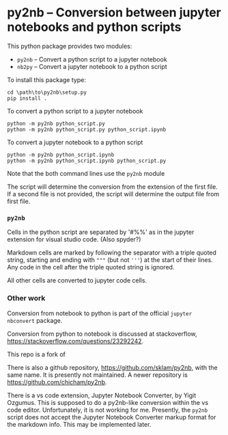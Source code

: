# py2nb – Conversion between jupyter notebooks and python scripts

This python package provides two modules:

* `py2nb` – Convert a python script to a jupyter notebook
* `nb2py` – Convert a jupyter notebook to a python script

To install this package type:
```
cd \path\to\py2nb\setup.py
pip install .
```

To convert a python script to a jupyter notebook
```
python -m py2nb python_script.py
python -m py2nb python_script.py python_script.ipynb
```

To convert a jupyter notebook to a python script 
```
python -m py2nb python_script.ipynb
python -m py2nb python_script.ipynb python_script.py
```

Note that the both command lines use the `py2nb` module


The script will determine the conversion from the extension of the first file.
If a second file is not provided, the script will determine the output file from first file.

### `py2nb`

Cells in the python script are separated by '#%%' as in the
jupyter extension for visual studio code. (Also spyder?)

Markdown cells are marked by following the separator with a triple quoted
string, starting and ending with `"""` (but not `'''`)  at the start of their lines. Any code in
the cell after the triple quoted string is ignored.

All other cells are converted to jupyter code cells.

### Other work

Conversion from notebook to python is part of the official `jupyter nbconvert` package.

Conversion from python to notebook is discussed at stackoverflow,
https://stackoverflow.com/questions/23292242.

This repo is a fork of 

There is also a github repository, https://github.com/sklam/py2nb, with the
same name. It is presently not maintained. A newer repository is
https://github.com/chicham/py2nb.

There is a vs code extension, Jupyter Notebook Converter, by Yigit Ozgumus.
This is supposed to do a py2nb-like conversion within the vs code editor.
Unfortunately, it is not working for me. Presently, the `py2nb` script does not
accept the Jupyter Notebook Converter markup format for the markdown info. This
may be implemented later.
